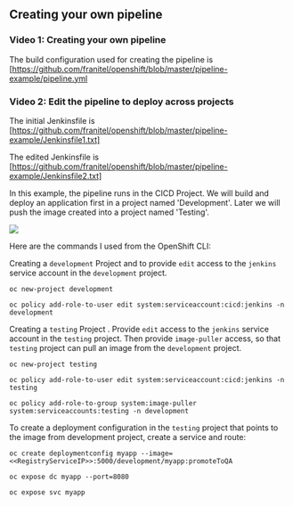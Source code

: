 ## Creating your own pipeline


### Video 1: Creating your own pipeline

The build configuration used for creating the pipeline is 
[https://github.com/franitel/openshift/blob/master/pipeline-example/pipeline.yml


### Video 2: Edit the pipeline to deploy across projects 

The initial Jenkinsfile is [https://github.com/franitel/openshift/blob/master/pipeline-example/Jenkinsfile1.txt]

The edited Jenkinsfile is [https://github.com/franitel/openshift/blob/master/pipeline-example/Jenkinsfile2.txt]

In this example, the pipeline runs in the CICD Project.  We will build and deploy an application first in a project named 'Development'. Later we will push the image created into a project named 'Testing'.

![](pipelines_example.tiff)


Here are the commands I used from the OpenShift CLI:

Creating a `development` Project and to provide `edit` access to the `jenkins` service account in the `development` project.

```
oc new-project development

oc policy add-role-to-user edit system:serviceaccount:cicd:jenkins -n development
```

Creating a `testing` Project . Provide `edit` access to the `jenkins` service account in the `testing` project. Then provide `image-puller` access, so that `testing` project can pull an image from the `development` project.

```
oc new-project testing

oc policy add-role-to-user edit system:serviceaccount:cicd:jenkins -n testing

oc policy add-role-to-group system:image-puller system:serviceaccounts:testing -n development
```

To create a deployment configuration in the `testing` project that points to the image from development project, create a service and route:

```
oc create deploymentconfig myapp --image=<<RegistryServiceIP>>:5000/development/myapp:promoteToQA

oc expose dc myapp --port=8080

oc expose svc myapp

```


